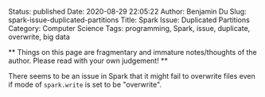 Status: published
Date: 2020-08-29 22:05:22
Author: Benjamin Du
Slug: spark-issue-duplicated-partitions
Title: Spark Issue: Duplicated Partitions
Category: Computer Science
Tags: programming, Spark, issue, duplicate, overwrite, big data

**
Things on this page are fragmentary and immature notes/thoughts of the author.
Please read with your own judgement!
**

There seems to be an issue in Spark that it might fail to overwrite files 
even if mode of `spark.write` is set to be "overwrite".

